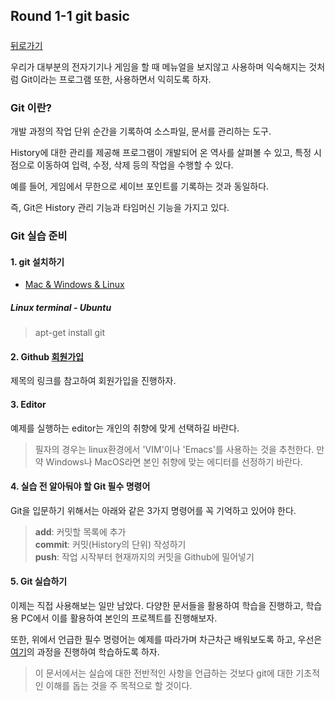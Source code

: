 ## Round 1-1 git basic

##### 

[뒤로가기](/git/README.md)

우리가 대부분의 전자기기나 게임을 할 때 메뉴얼을 보지않고 사용하며 익숙해지는 것처럼 Git이라는 프로그램 또한, 사용하면서 익히도록 하자.

### Git 이란?

개발 과정의 작업 단위 순간을 기록하여 소스파일, 문서를 관리하는 도구.

History에 대한 관리를 제공해 프로그램이 개발되어 온 역사를 살펴볼 수 있고, 특정 시점으로 이동하여 입력, 수정, 삭제 등의 작업을 수행할 수 있다.

예를 들어, 게임에서 무한으로 세이브 포인트를 기록하는 것과 동일하다.

즉, Git은 History 관리 기능과 타임머신 기능을 가지고 있다.

### Git 실습 준비

#### 1. git 설치하기

* [Mac & Windows & Linux][M&W&L]

##### Linux terminal - Ubuntu

> apt-get install git 

[M&W&L]: https://git-scm.com/downloads

#### 2. Github [회원가입][join]

제목의 링크를 참고하여 회원가입을 진행하자.

[join]: https://github.com/join

#### 3. Editor

예제를 실행하는 editor는 개인의 취향에 맞게 선택하길 바란다.

> 필자의 경우는 linux환경에서 'VIM'이나 'Emacs'를 사용하는 것을 추천한다. 만약  Windows나 MacOS라면 본인 취향에 맞는 에디터를 선정하기 바란다.

#### 4. 실습 전 알아둬야 할 Git 필수 명령어

Git을 입문하기 위해서는 아래와 같은 3가지 명령어를 꼭 기억하고 있어야 한다.

> **add**: 커밋할 목록에 추가  
> **commit**: 커밋(History의 단위) 작성하기  
> **push**: 작업 시작부터 현재까지의 커밋을 Github에 밀어넣기

#### 5. Git 실습하기

이제는 직접 사용해보는 일만 남았다. 다양한 문서들을 활용하여 학습을 진행하고, 학습용 PC에서 이를 활용하여 본인의 프로젝트를 진행해보자.

또한, 위에서 언급한 필수 명령어는 예제를 따라가며 차근차근 배워보도록 하고, 우선은 [여기][git-tuto]의 과정을 진행하여 학습하도록 하자.

[git-tuto]: https://github.com/rjs1197/git-training/

> 이 문서에서는 실습에 대한 전반적인 사항을 언급하는 것보다 git에 대한 기초적인 이해를 돕는 것을 주 목적으로 할 것이다.
